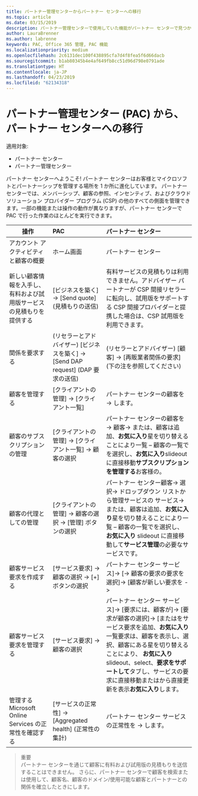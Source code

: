 ```yaml
---
title: パートナー管理センターからパートナー センターへの移行
ms.topic: article
ms.date: 03/15/2019
description: パートナー管理センターで使用していた機能がパートナー センターで見つかります
author: LauraBrenner
ms.author: labrenne
keywords: PAC, Office 365 管理, PAC 機能
ms.localizationpriority: medium
ms.openlocfilehash: 2c6131dec100f438895cfa7d4f8fea5f6d66dacb
ms.sourcegitcommit: b1ab80345b4e4af649fb8cc51d96d798e0791ade
ms.translationtype: HT
ms.contentlocale: ja-JP
ms.lasthandoff: 04/23/2019
ms.locfileid: "62134318"
---
```

# <a name="moving-from-partner-admin-center-pac-to-the-partner-center"></a>パートナー管理センター (PAC) から、パートナー センターへの移行

適用対象:
- パートナー センター
- パートナー管理センター

パートナー センターへようこそ! パートナー センターはお客様とマイクロソフトとパートナーシップを管理する場所を 1 か所に進化しています。 パートナー センターでは、メンバーシップ、顧客の参照、インセンティブ、およびクラウド ソリューション プロバイダー プログラム (CSP) の他のすべての側面を管理できます。一部の機能または操作の動作が異なりますが、パートナー センターで PAC で行った作業のほとんどを実行できます。 


|**操作**   |**PAC**   |**パートナー センター**   |
|--------------|:--------------|:---------------|
|アカウント アクティビティと顧客の概要|ホーム画面|パートナー センター|
|新しい顧客情報を入手し、有料および試用版サービスの見積もりを提供する|[ビジネスを築く] -> [Send quote] (見積もりの送信)|有料サービスの見積もりは利用できません。アドバイザー パートナーが CSP 間接リセラーに転向し、試用版をサポートする CSP 間接プロバイダーと提携した場合は、CSP 試用版を利用できます。 |
|関係を要求する|(リセラーとアドバイザー) [ビジネスを築く] -> [Send DAP request] (DAP 要求の送信)|(リセラーとアドバイザー) [顧客] -> [再販業者関係の要求] (下の注を参照してください)|
|顧客を管理する|[クライアントの管理] -> [クライアント一覧]|パートナー センターの顧客を -> します。|
|顧客のサブスクリプションの管理|[クライアントの管理] -> [クライアント一覧] -> 顧客の選択|パートナー センターの顧客を -> 顧客-> または、顧客は追加、**お気に入り**星を切り替えることにより一覧 – 顧客の一覧でを選択し、**お気に入り**slideoutに直接移動**サブスクリプションを管理する**お客様の。|
|顧客の代理としての管理|[クライアントの管理] -> 顧客の選択 -> [管理] ボタンの選択|パートナー センター顧客-> 選択-> ドロップダウン リストから管理サービスの サービス-> または、顧客は追加、**お気に入り**星を切り替えることにより一覧 – 顧客の一覧でを選択し、**お気に入り** slideout に直接移動して**サービス管理**の必要なサービスです。|
|顧客サービス要求を作成する|[サービス要求] -> 顧客の選択 -> [+] ボタンの選択 | パートナー センター サービス]-> [-> 顧客の要求の要求を選択]-> [顧客が新しい要求を ->|
|顧客サービス要求を管理する| [サービス要求] -> 顧客の選択|パートナー センター サービス]-> [要求には、顧客が]-> [要求が顧客の選択]-> [またはをサービス要求を追加、**お気に入り**一覧要求は、顧客を表示し、選択、顧客にある星を切り替えることにより、 **お気に入り**slideout、select、**要求をサポートして**タブし、サービスの要求に直接移動またはから直接更新を表示**お気に入り**します。|
|管理する Microsoft Online Services の正常性を確認する|[サービスの正常性] -> [Aggregated health] (正常性の集計)|パートナー センター サービスの正常性を -> します。|

>重要<br>
パートナー センターを通じて顧客に有料および試用版の見積もりを送信することはできません。 さらに、パートナー センターで顧客を検索または使用して、顧客名、顧客のドメイン/使用可能な顧客とパートナーとの関係を確立したときにします。